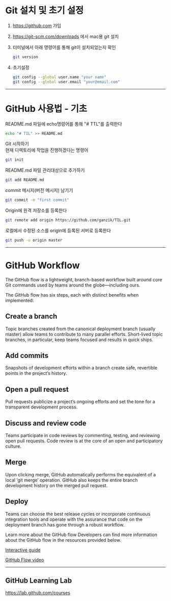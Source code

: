 # Git 설치 및 초기 설정

1. <https://github.com> 가입

2. <https://git-scm.com/downloads> 에서 mac용 git 설치

3. 터미널에서 아래 명령어를 통해 git이 설치되었는지 확인
   ```bash
   git version
   ```
4. 초기설정
   ```bash
   git config --global user.name "your name"
   git config --global user.email "your@email.com"
   ```

---

# GitHub 사용법 - 기초

README.md 파일에 echo명령어를 통해 "# TTL"를 출력한다

```bash
echo "# TIL" >> README.md
```

Git 시작하기  
현재 디렉토리에 작업을 진행하겠다는 명령어

```bash
git init
```

README.md 파일 관리대상으로 추가하기

```bash
git add README.md
```

commit 메시지(버전 메시지) 남기기

```bash
git commit -m "first commit"
```

Origin에 원격 저장소를 등록한다

```bash
git remote add origin https://github.com/ganzik/TIL.git
```

로컬에서 수정된 소스를 origin에 등록된 서버로 등록한다

```bash
git push -u origin master
```

---

# GitHub Workflow

The GitHub flow is a lightweight, branch-based workflow built around core Git commands used by teams around the globe—including ours.

The GitHub flow has six steps, each with distinct benefits when implemented:

## Create a branch

Topic branches created from the canonical deployment branch (usually master) allow teams to contribute to many parallel efforts. Short-lived topic branches, in particular, keep teams focused and results in quick ships.

## Add commits

Snapshots of development efforts within a branch create safe, revertible points in the project’s history.

## Open a pull request

Pull requests publicize a project’s ongoing efforts and set the tone for a transparent development process.

## Discuss and review code

Teams participate in code reviews by commenting, testing, and reviewing open pull requests. Code review is at the core of an open and participatory culture.

## Merge

Upon clicking merge, GitHub automatically performs the equivalent of a local ‘git merge’ operation. GitHub also keeps the entire branch development history on the merged pull request.

## Deploy

Teams can choose the best release cycles or incorporate continuous integration tools and operate with the assurance that code on the deployment branch has gone through a robust workflow.

Learn more about the GitHub flow
Developers can find more information about the GitHub flow in the resources provided below.

[Interactive guide](https://guides.github.com/introduction/flow/)

[GitHub Flow video](https://www.youtube.com/watch?v=47E-jcuQz5c&index=1&list=PLg7s6cbtAD17Gw5u8644bgKhgRLiJXdX4)

---

## GitHub Learning Lab

<https://lab.github.com/courses>
